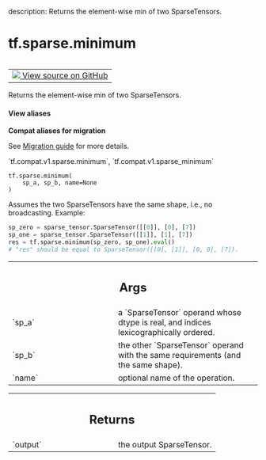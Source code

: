 description: Returns the element-wise min of two SparseTensors.

<div itemscope itemtype="http://developers.google.com/ReferenceObject">
<meta itemprop="name" content="tf.sparse.minimum" />
<meta itemprop="path" content="Stable" />
</div>

# tf.sparse.minimum

<!-- Insert buttons and diff -->

<table class="tfo-notebook-buttons tfo-api nocontent" align="left">
<td>
  <a target="_blank" href="https://github.com/tensorflow/tensorflow/blob/r2.4/tensorflow/python/ops/sparse_ops.py#L2676-L2711">
    <img src="https://www.tensorflow.org/images/GitHub-Mark-32px.png" />
    View source on GitHub
  </a>
</td>
</table>



Returns the element-wise min of two SparseTensors.

<section class="expandable">
  <h4 class="showalways">View aliases</h4>
  <p>
<b>Compat aliases for migration</b>
<p>See
<a href="https://www.tensorflow.org/guide/migrate">Migration guide</a> for
more details.</p>
<p>`tf.compat.v1.sparse.minimum`, `tf.compat.v1.sparse_minimum`</p>
</p>
</section>

<pre class="devsite-click-to-copy prettyprint lang-py tfo-signature-link">
<code>tf.sparse.minimum(
    sp_a, sp_b, name=None
)
</code></pre>



<!-- Placeholder for "Used in" -->

Assumes the two SparseTensors have the same shape, i.e., no broadcasting.
Example:

```python
sp_zero = sparse_tensor.SparseTensor([[0]], [0], [7])
sp_one = sparse_tensor.SparseTensor([[1]], [1], [7])
res = tf.sparse.minimum(sp_zero, sp_one).eval()
# "res" should be equal to SparseTensor([[0], [1]], [0, 0], [7]).
```

<!-- Tabular view -->
 <table class="responsive fixed orange">
<colgroup><col width="214px"><col></colgroup>
<tr><th colspan="2"><h2 class="add-link">Args</h2></th></tr>

<tr>
<td>
`sp_a`
</td>
<td>
a `SparseTensor` operand whose dtype is real, and indices
lexicographically ordered.
</td>
</tr><tr>
<td>
`sp_b`
</td>
<td>
the other `SparseTensor` operand with the same requirements (and the
same shape).
</td>
</tr><tr>
<td>
`name`
</td>
<td>
optional name of the operation.
</td>
</tr>
</table>



<!-- Tabular view -->
 <table class="responsive fixed orange">
<colgroup><col width="214px"><col></colgroup>
<tr><th colspan="2"><h2 class="add-link">Returns</h2></th></tr>

<tr>
<td>
`output`
</td>
<td>
the output SparseTensor.
</td>
</tr>
</table>

